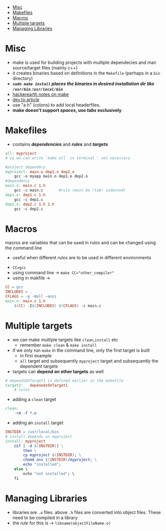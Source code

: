 - [Misc](#misc)
- [Makefiles](#makefiles)
- [Macros](#macros)
- [Multiple targets](#multiple-targets)
- [Managing Libraries](#managing-libraries)


# Misc
- make is used for building projects with multiple dependecies and man source/target files (mainly c++)
- it creates binaries based on definitions in the `Makefile` (perhaps in a `bin` directory)
- ***`sudo make install` places the binaries in desired installation dir like `/usr/bin` `/usr/local/bin`*** 
- [hackerearth notes on make](https://www.hackerearth.com/practice/notes/the-make-command-and-makefiles/)
- [dev.to article](https://dev.to/narasimha1997/understanding-c-c-build-system-by-building-a-simple-project-part-1-4fff)
- use "a.h" (colons) to add local headerfiles.
- **make doesn't support *spaces*, use *tabs* exclusively** 
# Makefiles
- contains ***dependencies*** and ***rules*** and ***targets***
```makefile
all: myproject
# so we can write `make all` in terminal : not necessary

#project dependecy
myproject: main.o dep1.o dep2.o
    gcc -o myapp main.o dep1.o dep2.o
#dependency
main.o: main.c 1.h
    gcc -c main.c       #rule (must be *tab* indented)
dep1.o: dep1.c 1.h
    gcc -c dep1.c
dep2.o: dep2.c 1.h 2.h
    gcc -c dep2.c
```
# Macros
macros are variables that can be used in *rules* and can be changed using the command line
+ useful when different *rules* are to be used in different environments
- `CC=gcc`
- using command line -> `make CC="other_compiler"`
- using in makfile ->
```makefile
CC = gcc
INCLUDES = .
CFLAGS = -g -Wall –ansi
main.o: main.c 1.h
    $(CC) -I$(INCLUDES) $(CFLAGS) -c main.c
```

# Multiple targets
-  we can make multiple targets like `clean`,`install` etc
   -  remember `make clean` & `make install`
- if we only run `make` in the command line, only the first target is built
  - in first example
  - `all` target and subsequently `myproject` target and subsequently the dependent targets
- targets can **depend on other targets** as well
```makefile
# dependsOnTarget1 is defined earlier in the makefile
target2:   depenedsOnTarget1
    # rules
```
- adding a `clean` target
```makefile
clean:
    -rm -f *.o
```
- adding an `install` target
```makefile
INSTDIR = /usr/local/bin
# install depends on myproject
install: myproject
    @if [ -d $(INSTDIR)] \
        then \
        cp myproject $(INSTDIR); \
        chomd a+x $(INSTDIR)/myproject; \
        echo "installed";
    else \
        echo "not installed"; \
    fi
```

# Managing Libraries
- libraries are `.a` files. above `.h` files are converted into object files. These need to be compiled in a library
- the *rule* for this is -> `libname(objectFileName.o)`